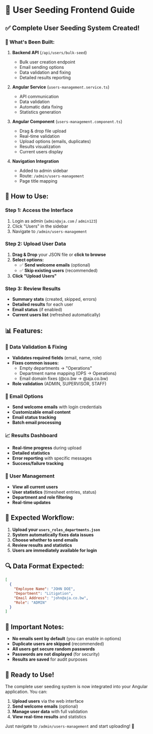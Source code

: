 # 🚀 User Seeding Frontend Guide

## ✅ **Complete User Seeding System Created!**

### **🎯 What's Been Built:**

1. **Backend API** (`/api/users/bulk-seed`)
   - Bulk user creation endpoint
   - Email sending options
   - Data validation and fixing
   - Detailed results reporting

2. **Angular Service** (`users-management.service.ts`)
   - API communication
   - Data validation
   - Automatic data fixing
   - Statistics generation

3. **Angular Component** (`users-management.component.ts`)
   - Drag & drop file upload
   - Real-time validation
   - Upload options (emails, duplicates)
   - Results visualization
   - Current users display

4. **Navigation Integration**
   - Added to admin sidebar
   - Route: `/admin/users-management`
   - Page title mapping

## 🚀 **How to Use:**

### **Step 1: Access the Interface**
1. Login as admin (`admin@aja.com` / `admin123`)
2. Click "Users" in the sidebar
3. Navigate to `/admin/users-management`

### **Step 2: Upload User Data**
1. **Drag & Drop** your JSON file or **click to browse**
2. **Select options:**
   - ✅ **Send welcome emails** (optional)
   - ✅ **Skip existing users** (recommended)
3. **Click "Upload Users"**

### **Step 3: Review Results**
- **Summary stats** (created, skipped, errors)
- **Detailed results** for each user
- **Email status** (if enabled)
- **Current users list** (refreshed automatically)

## 📊 **Features:**

### **🔧 Data Validation & Fixing**
- **Validates required fields** (email, name, role)
- **Fixes common issues:**
  - Empty departments → "Operations"
  - Department name mapping (OPS → Operations)
  - Email domain fixes (@co.bw → @aja.co.bw)
- **Role validation** (ADMIN, SUPERVISOR, STAFF)

### **📧 Email Options**
- **Send welcome emails** with login credentials
- **Customizable email content**
- **Email status tracking**
- **Batch email processing**

### **📈 Results Dashboard**
- **Real-time progress** during upload
- **Detailed statistics**
- **Error reporting** with specific messages
- **Success/failure tracking**

### **👥 User Management**
- **View all current users**
- **User statistics** (timesheet entries, status)
- **Department and role filtering**
- **Real-time updates**

## 🎯 **Expected Workflow:**

1. **Upload your `users_roles_departments.json`**
2. **System automatically fixes data issues**
3. **Choose whether to send emails**
4. **Review results and statistics**
5. **Users are immediately available for login**

## 🔍 **Data Format Expected:**

```json
[
  {
    "Employee Name": "JOHN DOE",
    "Department": "Litigation",
    "Email Address": "john@aja.co.bw",
    "Role": "ADMIN"
  }
]
```

## 🚨 **Important Notes:**

- **No emails sent by default** (you can enable in options)
- **Duplicate users are skipped** (recommended)
- **All users get secure random passwords**
- **Passwords are not displayed** (for security)
- **Results are saved** for audit purposes

## 🎉 **Ready to Use!**

The complete user seeding system is now integrated into your Angular application. You can:

1. **Upload users** via the web interface
2. **Send welcome emails** (optional)
3. **Manage user data** with full validation
4. **View real-time results** and statistics

Just navigate to `/admin/users-management` and start uploading! 🚀
